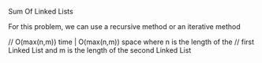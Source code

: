 Sum Of Linked Lists

For this problem, we can use a recursive method or an iterative method

// O(max(n,m)) time | O(max(n,m)) space where n is the length of the 
// first Linked List and m is the length of the second Linked List

